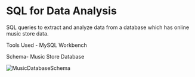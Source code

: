 # SQL for Data Analysis

SQL queries to extract and analyze data from a database which has online music store data.

Tools Used - MySQL Workbench

Schema- Music Store Database

![MusicDatabaseSchema](https://github.com/user-attachments/assets/41df1c5a-0080-4491-817f-2ee2225d4fd5)
